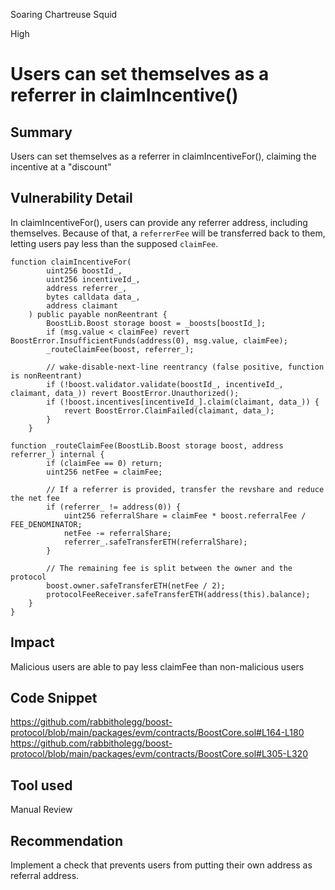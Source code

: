Soaring Chartreuse Squid

High

# Users can set themselves as a referrer in claimIncentive()

## Summary
Users can set themselves as a referrer in claimIncentiveFor(), claiming the incentive at a "discount"

## Vulnerability Detail
In claimIncentiveFor(), users can provide any referrer address, including themselves. Because of that, a `referrerFee` will be transferred back to them, letting users pay less than the supposed `claimFee`.

```solidity
function claimIncentiveFor(
        uint256 boostId_,
        uint256 incentiveId_,
        address referrer_,
        bytes calldata data_,
        address claimant
    ) public payable nonReentrant {
        BoostLib.Boost storage boost = _boosts[boostId_];
        if (msg.value < claimFee) revert BoostError.InsufficientFunds(address(0), msg.value, claimFee);
        _routeClaimFee(boost, referrer_);

        // wake-disable-next-line reentrancy (false positive, function is nonReentrant)
        if (!boost.validator.validate(boostId_, incentiveId_, claimant, data_)) revert BoostError.Unauthorized();
        if (!boost.incentives[incentiveId_].claim(claimant, data_)) {
            revert BoostError.ClaimFailed(claimant, data_);
        }
    }
```
```solidity
function _routeClaimFee(BoostLib.Boost storage boost, address referrer_) internal {
        if (claimFee == 0) return;
        uint256 netFee = claimFee;

        // If a referrer is provided, transfer the revshare and reduce the net fee
        if (referrer_ != address(0)) {
            uint256 referralShare = claimFee * boost.referralFee / FEE_DENOMINATOR;
            netFee -= referralShare;
            referrer_.safeTransferETH(referralShare);
        }

        // The remaining fee is split between the owner and the protocol
        boost.owner.safeTransferETH(netFee / 2);
        protocolFeeReceiver.safeTransferETH(address(this).balance);
    }
}
```

## Impact
Malicious users are able to pay less claimFee than non-malicious users

## Code Snippet
https://github.com/rabbitholegg/boost-protocol/blob/main/packages/evm/contracts/BoostCore.sol#L164-L180
https://github.com/rabbitholegg/boost-protocol/blob/main/packages/evm/contracts/BoostCore.sol#L305-L320
## Tool used
Manual Review

## Recommendation
Implement a check that prevents users from putting their own address as referral address.